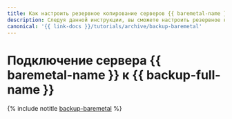 ```yaml
---
title: Как настроить резервное копирование серверов {{ baremetal-name }} в {{ backup-full-name }}
description: Следуя данной инструкции, вы сможете настроить резервное копирование серверов {{ baremetal-name }} в {{ backup-full-name }}.
canonical: '{{ link-docs }}/tutorials/archive/backup-baremetal'
---
```


# Подключение сервера {{ baremetal-name }} к {{ backup-full-name }}

{% include notitle [backup-baremetal](../../_tutorials/backup/backup-baremetal.md) %}

